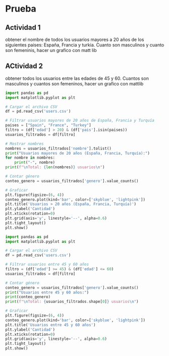 # Prueba
## Actividad 1
obtener el nombre de todos los usuarios mayores a 20 años de los siguientes paises: España, Francia y turkia. Cuanto son masculinos y cuanto son femeninis, hacer un grafico con matt lib
## ACtividad 2
obtener todos los usuarios entre las edades de 45 y 60. Cuantos son masculinos y cuantos son femeninos, hacer un grafico con mattlib
```python
import pandas as pd
import matplotlib.pyplot as plt

# Cargar el archivo CSV
df = pd.read_csv('users.csv')

# Filtrar usuarios mayores de 20 años de España, Francia y Turquía
paises = ["Spain", "France", "Turkey"]
filtro = (df['edad'] > 20) & (df['pais'].isin(paises))
usuarios_filtrados = df[filtro]

# Mostrar nombres
nombres = usuarios_filtrados['nombre'].tolist()
print("Usuarios mayores de 20 años (España, Francia, Turquía):")
for nombre in nombres:
    print("-", nombre)
print(f"\nTotal: {len(nombres)} usuarios\n")

# Contar género
conteo_genero = usuarios_filtrados['genero'].value_counts()

# Graficar
plt.figure(figsize=(6, 4))
conteo_genero.plot(kind='bar', color=['skyblue', 'lightpink'])
plt.title('Usuarios > 20 años (España, Francia, Turquía)')
plt.ylabel('Cantidad')
plt.xticks(rotation=0)
plt.grid(axis='y', linestyle='--', alpha=0.6)
plt.tight_layout()
plt.show()
```
```python
import pandas as pd
import matplotlib.pyplot as plt

# Cargar el archivo CSV
df = pd.read_csv('users.csv')

# Filtrar usuarios entre 45 y 60 años
filtro = (df['edad'] >= 45) & (df['edad'] <= 60)
usuarios_filtrados = df[filtro]

# Contar género
conteo_genero = usuarios_filtrados['genero'].value_counts()
print("Usuarios entre 45 y 60 años:")
print(conteo_genero)
print(f"\nTotal: {usuarios_filtrados.shape[0]} usuarios\n")

# Graficar
plt.figure(figsize=(6, 4))
conteo_genero.plot(kind='bar', color=['skyblue', 'lightpink'])
plt.title('Usuarios entre 45 y 60 años')
plt.ylabel('Cantidad')
plt.xticks(rotation=0)
plt.grid(axis='y', linestyle='--', alpha=0.6)
plt.tight_layout()
plt.show()
```
